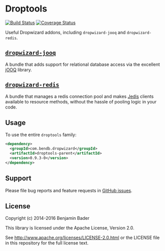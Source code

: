 Droptools
======================

[![Build Status](https://travis-ci.org/benjamin-bader/droptools.svg?branch=master)](https://travis-ci.org/benjamin-bader/droptools)
[![Coverage Status](https://img.shields.io/coveralls/benjamin-bader/droptools.svg)](https://coveralls.io/r/benjamin-bader/droptools)

Useful Dropwizard addons, including `dropwizard-jooq` and `dropwizard-redis`.


[`dropwizard-jooq`](https://github.com/benjamin-bader/droptools/tree/master/dropwizard-jooq)
-----------------

A bundle that adds support for relational database access via the excellent [jOOQ](http://jooq.org) library.


[`dropwizard-redis`](https://github.com/benjamin-bader/droptools/tree/master/dropwizard-redis)
------------------

A bundle that manages a redis connection pool and makes [Jedis](https://github.com/xetorthio/jedis) clients available to resource methods, without the hassle of pooling logic in your code.


Usage
-----

To use the entire `droptools` family:

```xml
<dependency>
  <groupId>com.bendb.dropwizard</groupId>
  <artifactId>droptools-parent</artifactId>
  <version>0.9.3-0</version>
</dependency>
```


Support
-------

Please file bug reports and feature requests in [GitHub issues](https://github.com/benjamin-bader/droptools-parent/issues).


License
-------

Copyright (c) 2014-2016 Benjamin Bader

This library is licensed under the Apache License, Version 2.0.

See http://www.apache.org/licenses/LICENSE-2.0.html or the LICENSE file in this repository for the full license text.
